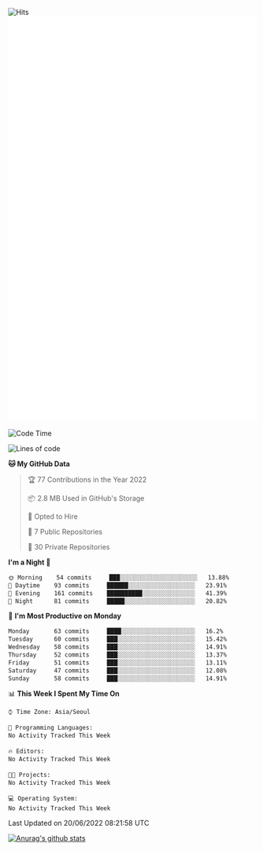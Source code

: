 ![Hits](https://hits.seeyoufarm.com/api/count/incr/badge.svg?url=https%3A%2F%2Fgithub.com%2Fkokose1234&count_bg=%2379C83D&title_bg=%23555555&icon=apple.svg&icon_color=%23E7E7E7&title=hits&edge_flat=false)
<br/>
![Metrics](https://github.com/kokose1234/kokose1234/blob/main/github-metrics.svg)

<!--START_SECTION:waka-->
![Code Time](http://img.shields.io/badge/Code%20Time-648%20hrs%2043%20mins-blue)

![Lines of code](https://img.shields.io/badge/From%20Hello%20World%20I%27ve%20Written-948%20Thousand%20lines%20of%20code-blue)

**🐱 My GitHub Data** 

> 🏆 77 Contributions in the Year 2022
 > 
> 📦 2.8 MB Used in GitHub's Storage 
 > 
> 💼 Opted to Hire
 > 
> 📜 7 Public Repositories 
 > 
> 🔑 30 Private Repositories  
 > 
**I'm a Night 🦉** 

```text
🌞 Morning    54 commits     ███░░░░░░░░░░░░░░░░░░░░░░   13.88% 
🌆 Daytime    93 commits     ██████░░░░░░░░░░░░░░░░░░░   23.91% 
🌃 Evening    161 commits    ██████████░░░░░░░░░░░░░░░   41.39% 
🌙 Night      81 commits     █████░░░░░░░░░░░░░░░░░░░░   20.82%

```
📅 **I'm Most Productive on Monday** 

```text
Monday       63 commits     ████░░░░░░░░░░░░░░░░░░░░░   16.2% 
Tuesday      60 commits     ███░░░░░░░░░░░░░░░░░░░░░░   15.42% 
Wednesday    58 commits     ███░░░░░░░░░░░░░░░░░░░░░░   14.91% 
Thursday     52 commits     ███░░░░░░░░░░░░░░░░░░░░░░   13.37% 
Friday       51 commits     ███░░░░░░░░░░░░░░░░░░░░░░   13.11% 
Saturday     47 commits     ███░░░░░░░░░░░░░░░░░░░░░░   12.08% 
Sunday       58 commits     ███░░░░░░░░░░░░░░░░░░░░░░   14.91%

```


📊 **This Week I Spent My Time On** 

```text
⌚︎ Time Zone: Asia/Seoul

💬 Programming Languages: 
No Activity Tracked This Week

🔥 Editors: 
No Activity Tracked This Week

🐱‍💻 Projects: 
No Activity Tracked This Week

💻 Operating System: 
No Activity Tracked This Week

```


 Last Updated on 20/06/2022 08:21:58 UTC
<!--END_SECTION:waka-->

[![Anurag's github stats](https://github-readme-stats.vercel.app/api?username=kokose1234&theme=dracula)](https://github.com/anuraghazra/github-readme-stats)



	
